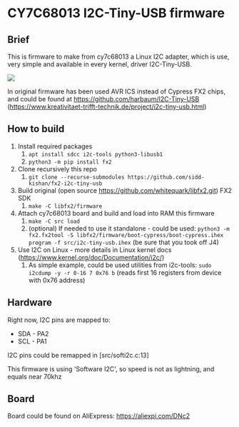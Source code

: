 # CY7C68013 I2C-Tiny-USB firmware

## Brief 

This is firmware to make from cy7c68013 a Linux I2C adapter, which is use, very simple and available in every kernel, driver I2C-Tiny-USB.

<img src="doc/cy7c68013.jpg">

In original firmware has been used AVR ICS instead of Cypress FX2 chips, and could be found at <a href="https://github.com/harbaum/I2C-Tiny-USB">https://github.com/harbaum/I2C-Tiny-USB</a>  (<a href ="https://www.kreativitaet-trifft-technik.de/project/i2c-tiny-usb.html">https://www.kreativitaet-trifft-technik.de/project/i2c-tiny-usb.html</a>)


## How to build

1. Install required packages
   1. `apt install sdcc i2c-tools python3-libusb1`
   2. `python3 -m pip install fx2`
2. Clone recursively this repo
   1. `git clone --recurse-submodules https://github.com/sidd-kishan/fx2-i2c-tiny-usb`
3. Build original (open source <a href="https://github.com/whitequark/libfx2.git">https://github.com/whitequark/libfx2.git</a>) FX2 SDK
   1. `make -C libfx2/firmware`
4. Attach cy7c68013 board and build and load into RAM this firmware
   1. `make -C src load`
   2. (optional) If needed to use it standalone -  could be used: `python3 -m fx2.fx2tool -S libfx2/firmware/boot-cypress/boot-cypress.ihex program -f src/i2c-tiny-usb.ihex` (be sure that you took off J4)
5. Use I2C on Linux - more details in Linux kernel docs (<a href="https://www.kernel.org/doc/Documentation/i2c/">https://www.kernel.org/doc/Documentation/i2c/</a>)
   1. As simple example, could be used utilities from i2c-tools: `sudo i2cdump -y -r 0-16 7 0x76 b` (reads first 16 registers from device with 0x76 address)

## Hardware

Right now, I2C pins are mapped to:
* SDA - PA2
* SCL - PA1

I2C pins could be remapped in [src/softi2c.c:13]

This firmware is using 'Software I2C', so speed is not as lightning, and equals near 70khz


## Board

Board could be found on AliExpress: https://aliexpi.com/DNc2
